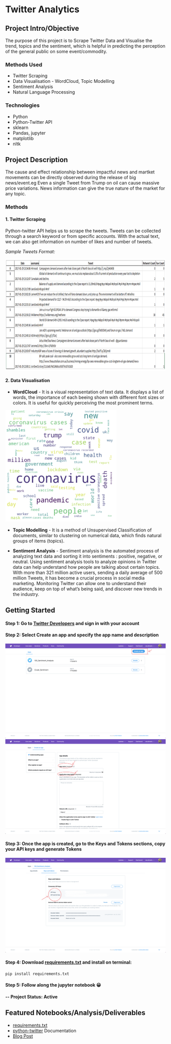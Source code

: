 # Twitter Analytics

## Project Intro/Objective
The purpose of this project is to Scrape Twitter Data and Visualise the trend, topics and the sentiment, which is helpful in predicting the perception of the general public on some event/commodity.

### Methods Used
* Twitter Scraping
* Data Visualisation - WordCloud, Topic Modelling
* Sentiment Analysis
* Natural Language Processing

### Technologies
* Python
* Python-Twitter API
* sklearn
* Pandas, jupyter
* matplotlib
* nltk

## Project Description
The cause and effect relationship between impactful news and martket movements can be directly observed during the release of big news/event.eg Even a single Tweet from Trump on oil can cause massive price variations. News information can give the true nature of the market for any topic.

### Methods

#### 1. Twitter Scraping
Python-twitter API helps us to scrape the tweets. Tweets can be collected through a search keyword or from specific accounts. With the actual text, we can also get information on number of likes and number of tweets.

<i>Sample Tweets Format:</i>

<img src="https://raw.githubusercontent.com/datablogger-ml/twitter-analytics/master/TwitterAppScreenshots/Screenshot%202020-10-01%20at%203.49.04%20PM.png" width="800" height="350">

#### 2. Data Visualisation

* <strong>WordCloud</strong> - It is a visual representation of text data. It displays a list of words, the importance of each beeing shown with different font sizes or colors. It is useful for quickly perceiving the most prominent terms.

<img src="https://raw.githubusercontent.com/datablogger-ml/twitter-analytics/master/TwitterAppScreenshots/Screenshot%202020-09-30%20at%204.25.54%20PM.png" width="350" height="350">

* <strong>Topic Modelling</strong> - It is a method of Unsupervised Classification of documents, similar to clustering on numerical data, which finds natural groups of items (topics).

* <strong>Sentiment Analysis</strong> - Sentiment analysis is the automated process of analyzing text data and sorting it into sentiments : positive, negative, or neutral. Using sentiment analysis tools to analyze opinions in Twitter data can help understand how people are talking about certain topics. With more than 321 million active users, sending a daily average of 500 million Tweets, it has become a crucial process in social media marketing. Monitoring Twitter can allow one to understand their audience, keep on top of what’s being said, and discover new trends in the industry. 

## Getting Started

#### Step 1: Go to [Twitter Developers](https://developer.twitter.com/en/apps) and sign in with your account
#### Step 2: Select **Create an app** and specify the app name and description
![Create An App](https://raw.githubusercontent.com/datablogger-ml/twitter-analytics/master/TwitterAppScreenshots/Screenshot%202020-09-30%20at%2012.23.54%20PM.png)
![App name and description](https://raw.githubusercontent.com/datablogger-ml/twitter-analytics/master/TwitterAppScreenshots/Screenshot%202020-09-30%20at%2012.24.31%20PM%201.png)
#### Step 3: Once the app is created, go to the Keys and Tokens sections, copy your API keys and generate Tokens
![Access Token and keys](https://raw.githubusercontent.com/datablogger-ml/twitter-analytics/master/TwitterAppScreenshots/Screenshot%202020-09-30%20at%2012.24.53%20PM.png)
#### Step 4: Download [requirements.txt](https://raw.githubusercontent.com/datablogger-ml/twitter-analytics/master/requirements.txt) and install on terminal:

```
pip install requirements.txt
```

#### Step 5: Follow along the jupyter notebook :grinning:

#### -- Project Status: Active

## Featured Notebooks/Analysis/Deliverables
* [requirements.txt](https://raw.githubusercontent.com/datablogger-ml/twitter-analytics/master/requirements.txt)
* [python-twitter](https://python-twitter.readthedocs.io/en/latest/index.html) Documentation
* [Blog Post](link)
